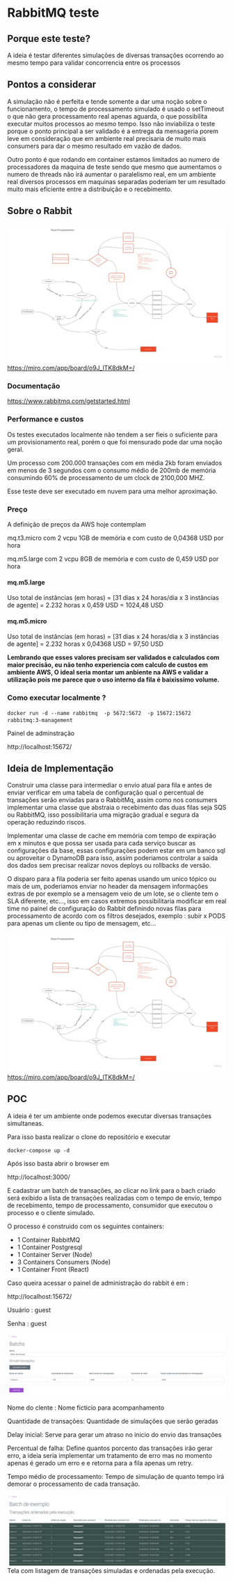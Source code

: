 # RabbitMQ teste

## Porque este teste?
A ideia é testar diferentes simulações de diversas transações ocorrendo ao mesmo tempo para validar concorrencia entre os processos


## Pontos a considerar
A simulação não é perfeita e tende somente a dar uma noção sobre o funcionamento, o tempo de processamento simulado é usado o setTimeout o que não gera processamento real apenas aguarda, o que possibilita executar muitos processos ao mesmo tempo. Isso não inviabiliza o teste porque o ponto principal a ser validado é a entrega da mensageria porem leve em consideração que em ambiente real precisaria de muito mais consumers para dar o mesmo resultado em vazão de dados.

Outro ponto é que rodando em container estamos limitados ao numero de processadores da maquina de teste sendo que mesmo que aumentamos o numero de threads não irá aumentar o paralelismo real, em um ambiente real diversos processos em maquinas separadas poderiam ter um resultado muito mais eficiente entre a distribuição e o recebimento.



## Sobre o Rabbit


![Exemplo de funcionamento](./assets/board2.jpg "Exemplo de funcionamento")
https://miro.com/app/board/o9J_lTK8dkM=/

### Documentação
https://www.rabbitmq.com/getstarted.html


### Performance e custos
Os testes executados localmente não tendem a ser fieis o suficiente para um provisionamento real, porém o que foi mensurado pode dar uma noção geral.

Um processo com 200.000 transações com em média 2kb foram enviados em menos de 3 segundos com o consumo médio de 200mb de memória consumindo 60% de processamento de um clock de 2100,000 MHZ.

Esse teste deve ser executado em nuvem para uma melhor aproximação.

### Preço
A definição de preços da AWS hoje contemplam 

mq.t3.micro	 com 2 vcpu 1GB de memória e com custo de 0,04368 USD por hora

mq.m5.large	com 2 vcpu 8GB de memória e com custo de 0,459 USD por hora

#### mq.m5.large

Uso total de instâncias (em horas) = [31 dias x 24 horas/dia x 3 instâncias de agente] = 2.232 horas
x 0,459 USD
= 1024,48 USD

#### mq.m5.micro

Uso total de instâncias (em horas) = [31 dias x 24 horas/dia x 3 instâncias de agente] = 2.232 horas
x 0,04368 USD
= 97,50 USD

**Lembrando que esses valores precisam ser validados e calculados com maior precisão, eu não tenho experiencia com calculo de custos em ambiente AWS, O ideal seria montar um anbiente na AWS e validar a utilização pois me parece que o uso interno da fila é baixissimo volume.**


### Como executar localmente ?
```
docker run -d --name rabbitmq  -p 5672:5672  -p 15672:15672 rabbitmq:3-management
```
Painel de adminstração

http://localhost:15672/


## Ideia de Implementação

Construir uma classe para intermediar o envio atual para fila e antes de enviar verificar em uma tabela de configuração qual o percentual de transações serão enviadas para o RabbitMq, assim como nos consumers implementar uma classe que abstraia o recebimento das duas filas seja SQS ou RabbitMQ, isso possibilitaria uma migração gradual e segura da operação reduzindo riscos.

Implementar uma classe de cache em memória com tempo de expiração em x minutos e que possa ser usada para cada serviço buscar as configurações da base, essas configurações podem estar em um banco sql ou aproveitar o DynamoDB para isso, assim poderiamos controlar a saida dos dados sem precisar realizar novos deploys ou rollbacks de versão.

O disparo para a fila poderia ser feito apenas usando um unico tópico ou mais de um, poderiamos enviar no header da mensagem informações extras de por exemplo se a mensagem veio de um lote, se o cliente tem o SLA diferente, etc..., isso em casos extremos possibilitaria modificar em real time no painel de configuração do Rabbit definindo novas filas para processamento de acordo com os filtros desejados, exemplo : subir x PODS para apenas um cliente ou tipo de mensagem, etc...


![Exemplo de implementação](./assets/board2.jpg "Exemplo de implementação")
https://miro.com/app/board/o9J_lTK8dkM=/
## POC
A ideia é ter um ambiente onde podemos executar diversas transações simultaneas.

Para isso basta realizar o clone do repositório e executar
```
docker-compose up -d
```

Após isso basta abrir o browser em 

http://localhost:3000/

E cadastrar um batch de transações, ao clicar no link para o bach criado será exibido a lista de transações realizadas com o tempo de envio, tempo de recebimento, tempo de processamento, consumidor que executou o processo e o cliente simulado.

O processo é construido com os seguintes containers:

* 1 Container RabbitMQ
* 1 Container Postgresql
* 1 Container Server (Node)
* 3 Containers Consumers (Node)
* 1 Container Front (React)

Caso queira acessar o painel de administração do rabbit é em :

http://localhost:15672/


Usuário : guest

Senha : guest


![Exemplo de implementação](./assets/batch1.jpg "Exemplo de implementação")

Nome do clente : Nome ficticio para acompanhamento

Quantidade de transações:  Quantidade de simulações que serão geradas

Delay inicial: Serve para gerar um atraso no inicio do envio das transações

Percentual de falha: Define quantos porcento das transações irão gerar erro, a ideia seria implementar um tratamento de erro mas no momento apenas é gerado um erro e e retorna para a fila apenas um retry.

Tempo médio de processamento: Tempo de simulação de quanto tempo irá demorar o processamento de cada transação.

![Exemplo de implementação](./assets/batch2.png "Exemplo de implementação")
Tela com listagem de transações simuladas e ordenadas pela execução.